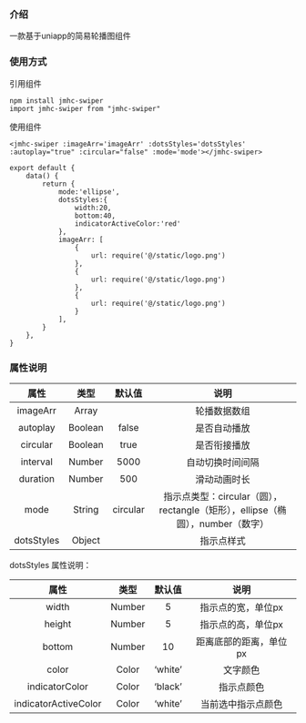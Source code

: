 ### 介绍

一款基于uniapp的简易轮播图组件

### 使用方式

引用组件

```
npm install jmhc-swiper
import jmhc-swiper from "jmhc-swiper"
```

使用组件

```
<jmhc-swiper :imageArr='imageArr' :dotsStyles='dotsStyles' :autoplay="true" :circular="false" :mode='mode'></jmhc-swiper>
```

```
export default {
    data() {
        return {
            mode:'ellipse',
			dotsStyles:{
				width:20,
				bottom:40,
				indicatorActiveColor:'red'
			},
			imageArr: [
				{
					url: require('@/static/logo.png')
				},
				{
					url: require('@/static/logo.png')
				},
				{
					url: require('@/static/logo.png')
				}
			],
        }
    },
}
```



### 属性说明

|    属性    |  类型   |  默认值  |                             说明                             |
| :--------: | :-----: | :------: | :----------------------------------------------------------: |
|  imageArr  |  Array  |          |                         轮播数据数组                         |
|  autoplay  | Boolean |  false   |                         是否自动播放                         |
|  circular  | Boolean |   true   |                         是否衔接播放                         |
|  interval  | Number  |   5000   |                       自动切换时间间隔                       |
|  duration  | Number  |   500    |                         滑动动画时长                         |
|    mode    | String  | circular | 指示点类型：circular（圆），rectangle（矩形），ellipse（椭圆），number（数字） |
| dotsStyles | Object  |          |                          指示点样式                          |

dotsStyles 属性说明：

|         属性         |  类型  | 默认值  |          说明          |
| :------------------: | :----: | :-----: | :--------------------: |
|        width         | Number |    5    |   指示点的宽，单位px   |
|        height        | Number |    5    |   指示点的高，单位px   |
|        bottom        | Number |   10    | 距离底部的距离，单位px |
|        color         | Color  | ‘white’ |        文字颜色        |
|    indicatorColor    | Color  | ‘black’ |       指示点颜色       |
| indicatorActiveColor | Color  | ‘white’ |   当前选中指示点颜色   |


